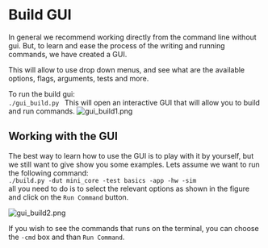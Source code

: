 # Build GUI

In general we recommend working directly from the command line without gui.
But, to learn and ease the process of the writing and running commands, we have created a GUI.

This will allow to use drop down menus, and see what are the available options, flags, arguments, tests and more.

To run the build gui:  
```./gui_build.py ```
This will open an interactive GUI that will allow you to build and run commands.
![gui_build1.png](/snapshots/gui_build1.png)

## Working with the GUI
The best way to learn how to use the GUI is to play with it by yourself, but we still want to give show you some examples.
Lets assume we want to run the following command:   
`./build.py -dut mini_core -test basics -app -hw -sim`   
 all you need to do is to select the relevant options as shown in the figure and click on the `Run Command` button.   

![gui_build2.png](/snapshots/gui_build2.png)

If you wish to see the commands that runs on the terminal, you can choose the `-cmd` box and than `Run Command`.


